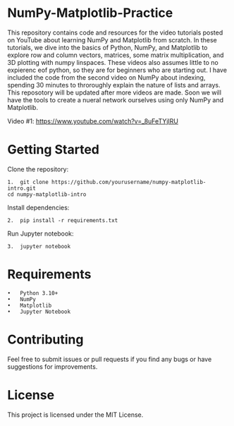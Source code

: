 # NumPy-Matplotlib-Practice
This repository contains code and resources for the video tutorials posted on YouTube about learning NumPy and Matplotlib from scratch. In these tutorials, we dive into the basics of Python, NumPy, and Matplotlib to explore row and column vectors, matrices, some matrix multiplication, and 3D plotting with numpy linspaces. These videos also assumes little to no expierenc eof python, so they are for beginners who are starting out. I have included the code from the second video on NumPy about indexing, spending 30 minutes to throroughly explain the nature of lists and arrays. This reposotory will be updated after more videos are made. Soon we will have the tools to create a nueral network ourselves using only NumPy and Matplotlib.

Video #1: https://www.youtube.com/watch?v=_8uFeTYjIRU

# Getting Started

Clone the repository:

	1.  git clone https://github.com/yourusername/numpy-matplotlib-intro.git
	cd numpy-matplotlib-intro

Install dependencies:

	2.  pip install -r requirements.txt

Run Jupyter notebook:

	3.  jupyter notebook

# Requirements

	•	Python 3.10+
	•	NumPy
	•	Matplotlib
	•	Jupyter Notebook

# Contributing

Feel free to submit issues or pull requests if you find any bugs or have suggestions for improvements.

# License

This project is licensed under the MIT License.
